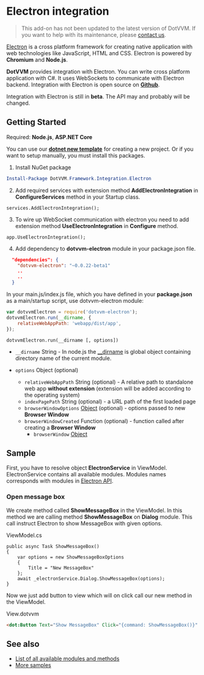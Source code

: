 # Electron integration

> This add-on has not been updated to the latest version of DotVVM. If you want to help with its maintenance, please [contact us](https://www.dotvvm.com/support/contact-us).

[Electron](https://electron.atom.io/) is a cross platform framework for creating native application with web technologies like JavaScript, HTML and CSS. Electron is powered by **Chromium** and **Node.js**.

**DotVVM** provides integration with Electron. You can write cross platform application with C#. It uses WebSockets to communicate with Electron backend.
Integration with Electron is open source on **[Github](https://github.com/riganti/dotvvm-electron)**.

Integration with Electron is still in **beta**. The API may and probably will be changed.

## Getting Started

Required: **Node.js**, **ASP<nolink>.NET Core**

You can use our [**dotnet new template**](https://github.com/riganti/dotvvm-electron/tree/master/_template) for creating a new project.
Or if you want to setup manually, you must install this packages.

1. Install NuGet package

```POWERSHELL
Install-Package DotVVM.Framework.Integration.Electron
```

2. Add required services with extension method **AddElectronIntegration** in **ConfigureServices** method in your Startup class.

```CSHARP
services.AddElectronIntegration();
```

3. To wire up WebSocket communication with electron you need to add extension method **UseElectronIntegration** in **Configure** method.

```CSHARP
app.UseElectronIntegration();
```

4. Add dependency to **dotvvm-electron** module in your package.json file.

```JSON
  "dependencies": {
    "dotvvm-electron": "~0.0.22-beta1"
    ..
    ..
  }
```

In your main.js/index.js file, which you have defined in your **package.json** as a main/startup script, use dotvvm-electron module:

```JAVASCRIPT
var dotvvmElectron = require('dotvvm-electron'); 
dotvvmElectron.run(__dirname, {
    relativeWebAppPath: 'webapp/dist/app',
});
```

```dotvvmElectron.run(__dirname [, options])```

+ ```__dirname``` String - In node.js the [__dirname](https://nodejs.org/docs/latest/api/modules.html#modules_dirname) is global object containing directory name of the current module.

+ ```options``` Object (optional)
  
  * ```relativeWebAppPath``` String (optional) - A relative path to standalone web app **without extension** (extension will be added according to the operating system)
  * ```indexPagePath``` String (optional) - a URL path of the first loaded page
  * ```browserWindowOptions``` [Object](https://electron.atom.io/docs/api/browser-window/#new-browserwindowoptions) (optional) - options passed to new **Browser Window**
  * ```browserWindowCreated``` Function (optional) - function called after creating a **Browser Window**
    * ```browserWindow``` [Object](https://electron.atom.io/docs/api/browser-window/)
  

## Sample

First, you have to resolve object **ElectronService** in ViewModel. ElectronService contains all available modules. Modules names corresponds with modules in [Electron API](https://electron.atom.io/docs/api/).

### Open message box

We create method called **ShowMessageBox** in the ViewModel. In this method we are calling method **ShowMessageBox** on **Dialog** module. This call instruct Electron to show MessageBox with given options. 

ViewModel.cs
```CSHARP
public async Task ShowMessageBox()
{
    var options = new ShowMessageBoxOptions
    {
        Title = "New MessageBox"
    };
    await _electronService.Dialog.ShowMessageBox(options);
}
```

Now we just add button to view which will on click call our new method in the ViewModel. 

View.dotvvm

```HTML
<dot:Button Text="Show MessageBox" Click="{command: ShowMessageBox()}" />
```

## See also

* [List of all available modules and methods](https://github.com/riganti/dotvvm-electron)
* [More samples](https://github.com/riganti/dotvvm-electron)
